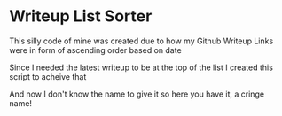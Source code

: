 # Writeup List Sorter

This silly code of mine was created due to how my Github Writeup Links were in form of ascending order based on date

Since I needed the latest writeup to be at the top of the list I created this script to acheive that

And now I don't know the name to give it so here you have it, a cringe name!
